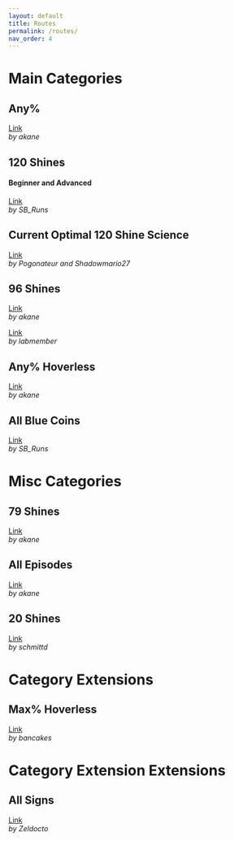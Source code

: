 ```yaml
---
layout: default
title: Routes
permalink: /routes/
nav_order: 4
---
```


# Main Categories 

## Any%  
[Link](https://docs.google.com/spreadsheets/d/1_YA7xzNsG1JgCPHRJEKPGEIQGD_0Dp6e5HD_lvV5uvE/edit?gid=0#gid=0)  
*by akane*

## 120 Shines  
#### Beginner and Advanced
[Link](https://docs.google.com/spreadsheets/d/1RYgVH24OCRzEurlxePwU7Ltt-mtNuSK5yHYcrjiRAKI/edit?gid=148575540#gid=148575540)  
*by SB_Runs*

## Current Optimal 120 Shine Science
[Link](https://docs.google.com/spreadsheets/d/1Vn-sqezuHox5zx9SgHWstKIR7_3CJ2hrVmzPl95Sa0U/edit?gid=1339267160#gid=1339267160)  
*by Pogonateur and Shadowmario27*

## 96 Shines  
[Link](https://docs.google.com/spreadsheets/d/1_YA7xzNsG1JgCPHRJEKPGEIQGD_0Dp6e5HD_lvV5uvE/edit?gid=1404316461#gid=1404316461)  
*by akane*

[Link](https://pastebin.com/GCVd69N8)  
*by labmember*  

## Any% Hoverless  
[Link](https://docs.google.com/spreadsheets/d/1_YA7xzNsG1JgCPHRJEKPGEIQGD_0Dp6e5HD_lvV5uvE/edit?gid=703176559#gid=703176559)  
*by akane*  

## All Blue Coins  
[Link](https://docs.google.com/spreadsheets/d/1y_VvwcecK4O2TzQZbo9z4uDX6y61jUJKUdx82QRyxcA/edit?gid=0#gid=0)  
*by SB_Runs*

# Misc Categories

## 79 Shines 
[Link](https://docs.google.com/spreadsheets/d/1_YA7xzNsG1JgCPHRJEKPGEIQGD_0Dp6e5HD_lvV5uvE/edit?gid=1274031008#gid=1274031008)  
*by akane*  

## All Episodes  
[Link](https://docs.google.com/spreadsheets/d/1_YA7xzNsG1JgCPHRJEKPGEIQGD_0Dp6e5HD_lvV5uvE/edit?gid=1274031008#gid=1274031008)  
*by akane*

## 20 Shines
[Link](https://docs.google.com/spreadsheets/d/17A-sxmSBVKzGtyZBUG33MBM68OLYCcUVEvRRecV0vGo/edit?gid=0#gid=0)  
*by schmittd*  

# Category Extensions

## Max% Hoverless  
[Link](https://docs.google.com/spreadsheets/d/1xbp-U7aAu9WN2HquHgFWNPBahA2thGEg9_LzJGxSP2s/edit?gid=0#gid=0)  
*by bancakes*

# Category Extension Extensions  

## All Signs  
[Link](https://www.notion.so/The-Signs-in-Super-Mario-Sunshine-65e463313d4b4bcaa701ad2864731ae0?pvs=4)  
*by Zeldocto*  
